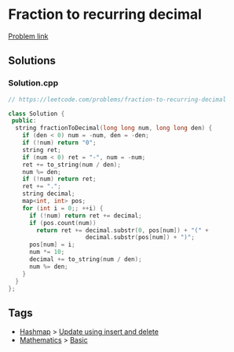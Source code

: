 # Fraction to recurring decimal

[Problem link](https://leetcode.com/problems/fraction-to-recurring-decimal)

## Solutions


### Solution.cpp
```cpp
// https://leetcode.com/problems/fraction-to-recurring-decimal

class Solution {
 public:
  string fractionToDecimal(long long num, long long den) {
    if (den < 0) num = -num, den = -den;
    if (!num) return "0";
    string ret;
    if (num < 0) ret = "-", num = -num;
    ret += to_string(num / den);
    num %= den;
    if (!num) return ret;
    ret += ".";
    string decimal;
    map<int, int> pos;
    for (int i = 0;; ++i) {
      if (!num) return ret += decimal;
      if (pos.count(num))
        return ret += decimal.substr(0, pos[num]) + "(" +
                      decimal.substr(pos[num]) + ")";
      pos[num] = i;
      num *= 10;
      decimal += to_string(num / den);
      num %= den;
    }
  }
};
```
## Tags

* [Hashmap](/README.md#Hashmap) > [Update using insert and delete](/README.md#Hashmap-Update_using_insert_and_delete)
* [Mathematics](/README.md#Mathematics) > [Basic](/README.md#Mathematics-Basic)

